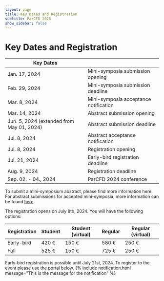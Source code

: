 ```yaml
---
layout: page
title: Key Dates and Registration
subtitle: ParCFD 2025
show_sidebar: false
---
```


# Key Dates and Registration

|Key Dates||
| - | - |
| Jan. 17, 2024 | Mini-symposia submission opening |
| Feb. 29, 2024 | Mini-symposia submission deadline |
| Mar. 8, 2024 | Mini-symposia acceptance notification |
| Mar. 14, 2024 | Abstract submission opening |
| Jun. 5, 2024 (extended from May 01, 2024) | Abstract submission deadline |
| Jul. 8, 2024 | Abstract acceptance notification |
| Jul. 8, 2024 | Registration opening |
| Jul. 21, 2024 | Early-bird registration deadline |
| Aug. 9, 2024 | Registration deadline |
| Sep. 02. - 04., 2024 | ParCFD 2024 conference |

To submit a mini-symposium abstract, please find more information here. For abstract submissions for accepted mini-symposia, more information can be found [here](https://enes-merida.github.io/ParCFD2025.github.io/call-papers/).

The registration opens on July 8th, 2024. You will have the following options:

| Registration | Student | Student (virtual) | Regular | Regular (virtual) |
| - | - | - | - | - |
| Early-bird | 420 € | 150 € | 580 € | 250 € | 
| Full | 525 € | 150 € | 725 € | 250 € |

Early-bird registration is possible until July 21st, 2024. To register to the event please use the portal below.
{% include notification.html message="This is the message for the notification" %}